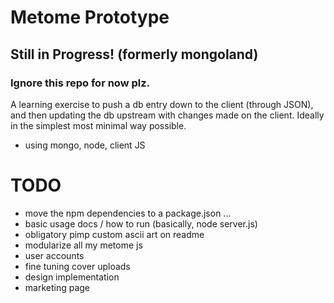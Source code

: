 # Metome Prototype
## Still in Progress! (formerly mongoland)
### Ignore this repo for now plz.
A learning exercise to push a db entry down to the client (through JSON), and then updating the db upstream with changes made on the client. Ideally in the simplest most minimal way possible.

- using mongo, node, client JS

# TODO
- move the npm dependencies to a package.json ...
- basic usage docs / how to run (basically, node server.js)
- obligatory pimp custom ascii art on readme
- modularize all my metome js
- user accounts
- fine tuning cover uploads
- design implementation
- marketing page